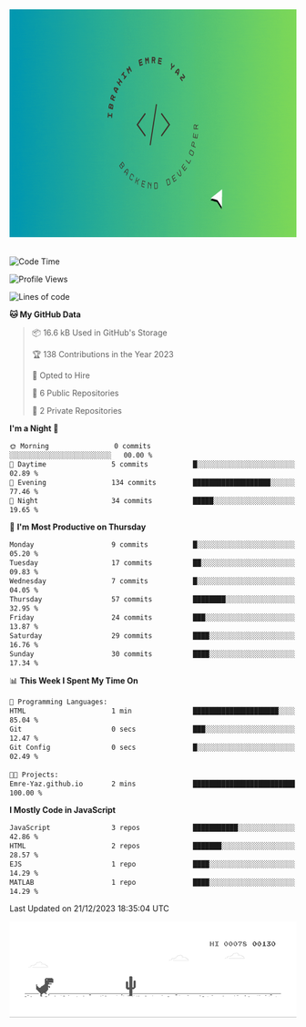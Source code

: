 <a href="https://emre-yaz.github.io/" target="_blank">
  <img src="Logo.gif" alt="Personal Logo" width="900" height="400">
</a>
<br>
<br>

<!--START_SECTION:waka-->
![Code Time](http://img.shields.io/badge/Code%20Time-2%20mins-blue)

![Profile Views](http://img.shields.io/badge/Profile%20Views-216-blue)

![Lines of code](https://img.shields.io/badge/From%20Hello%20World%20I%27ve%20Written-589.8%20thousand%20lines%20of%20code-blue)

**🐱 My GitHub Data** 

> 📦 16.6 kB Used in GitHub's Storage 
 > 
> 🏆 138 Contributions in the Year 2023
 > 
> 💼 Opted to Hire
 > 
> 📜 6 Public Repositories 
 > 
> 🔑 2 Private Repositories 
 > 
**I'm a Night 🦉** 

```text
🌞 Morning                0 commits           ░░░░░░░░░░░░░░░░░░░░░░░░░   00.00 % 
🌆 Daytime                5 commits           █░░░░░░░░░░░░░░░░░░░░░░░░   02.89 % 
🌃 Evening                134 commits         ███████████████████░░░░░░   77.46 % 
🌙 Night                  34 commits          █████░░░░░░░░░░░░░░░░░░░░   19.65 % 
```
📅 **I'm Most Productive on Thursday** 

```text
Monday                   9 commits           █░░░░░░░░░░░░░░░░░░░░░░░░   05.20 % 
Tuesday                  17 commits          ██░░░░░░░░░░░░░░░░░░░░░░░   09.83 % 
Wednesday                7 commits           █░░░░░░░░░░░░░░░░░░░░░░░░   04.05 % 
Thursday                 57 commits          ████████░░░░░░░░░░░░░░░░░   32.95 % 
Friday                   24 commits          ███░░░░░░░░░░░░░░░░░░░░░░   13.87 % 
Saturday                 29 commits          ████░░░░░░░░░░░░░░░░░░░░░   16.76 % 
Sunday                   30 commits          ████░░░░░░░░░░░░░░░░░░░░░   17.34 % 
```


📊 **This Week I Spent My Time On** 

```text
💬 Programming Languages: 
HTML                     1 min               █████████████████████░░░░   85.04 % 
Git                      0 secs              ███░░░░░░░░░░░░░░░░░░░░░░   12.47 % 
Git Config               0 secs              █░░░░░░░░░░░░░░░░░░░░░░░░   02.49 % 

🐱‍💻 Projects: 
Emre-Yaz.github.io       2 mins              █████████████████████████   100.00 % 
```

**I Mostly Code in JavaScript** 

```text
JavaScript               3 repos             ███████████░░░░░░░░░░░░░░   42.86 % 
HTML                     2 repos             ███████░░░░░░░░░░░░░░░░░░   28.57 % 
EJS                      1 repo              ████░░░░░░░░░░░░░░░░░░░░░   14.29 % 
MATLAB                   1 repo              ████░░░░░░░░░░░░░░░░░░░░░   14.29 % 
```




 Last Updated on 21/12/2023 18:35:04 UTC
<!--END_SECTION:waka-->

![Alt Text](dino.gif)

<!--
**Emre-Yaz/emre-yaz** is a ✨ _special_ ✨ repository because its `README.md` (this file) appears on your GitHub profile.
-->
